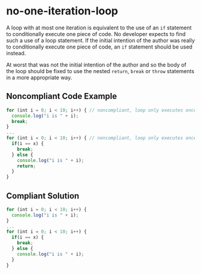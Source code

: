 # no-one-iteration-loop

A loop with at most one iteration is equivalent to the use of an `if` statement to conditionally execute one piece of code. No developer expects to find such a use of a loop statement. If the initial intention of the author was really to conditionally execute one piece of code, an `if` statement should be used instead.
 
At worst that was not the initial intention of the author and so the body of the loop should be fixed to use the nested `return`, `break` or `throw` statements in a more appropriate way.

## Noncompliant Code Example

```javascript
for (int i = 0; i < 10; i++) { // noncompliant, loop only executes once
  console.log("i is " + i);
  break;
}
...
for (int i = 0; i < 10; i++) { // noncompliant, loop only executes once
  if(i == x) {
    break;
  } else {
    console.log("i is " + i);
    return;
  }
}
```

## Compliant Solution
```javascript
for (int i = 0; i < 10; i++) {
  console.log("i is " + i);
}
...
for (int i = 0; i < 10; i++) {
  if(i == x) {
    break;
  } else {
    console.log("i is " + i);
  }
}
```